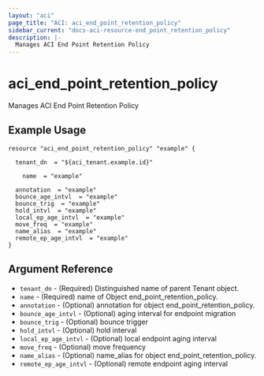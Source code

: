```yaml
---
layout: "aci"
page_title: "ACI: aci_end_point_retention_policy"
sidebar_current: "docs-aci-resource-end_point_retention_policy"
description: |-
  Manages ACI End Point Retention Policy
---
```


# aci_end_point_retention_policy #
Manages ACI End Point Retention Policy

## Example Usage ##

```hcl
resource "aci_end_point_retention_policy" "example" {

  tenant_dn  = "${aci_tenant.example.id}"

    name  = "example"

  annotation  = "example"
  bounce_age_intvl  = "example"
  bounce_trig  = "example"
  hold_intvl  = "example"
  local_ep_age_intvl  = "example"
  move_freq  = "example"
  name_alias  = "example"
  remote_ep_age_intvl  = "example"
}
```
## Argument Reference ##
* `tenant_dn` - (Required) Distinguished name of parent Tenant object.
* `name` - (Required) name of Object end_point_retention_policy.
* `annotation` - (Optional) annotation for object end_point_retention_policy.
* `bounce_age_intvl` - (Optional) aging interval for endpoint migration
* `bounce_trig` - (Optional) bounce trigger
* `hold_intvl` - (Optional) hold interval
* `local_ep_age_intvl` - (Optional) local endpoint aging interval
* `move_freq` - (Optional) move frequency
* `name_alias` - (Optional) name_alias for object end_point_retention_policy.
* `remote_ep_age_intvl` - (Optional) remote endpoint aging interval



